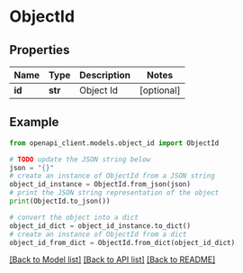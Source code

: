 # ObjectId


## Properties

Name | Type | Description | Notes
------------ | ------------- | ------------- | -------------
**id** | **str** | Object Id | [optional] 

## Example

```python
from openapi_client.models.object_id import ObjectId

# TODO update the JSON string below
json = "{}"
# create an instance of ObjectId from a JSON string
object_id_instance = ObjectId.from_json(json)
# print the JSON string representation of the object
print(ObjectId.to_json())

# convert the object into a dict
object_id_dict = object_id_instance.to_dict()
# create an instance of ObjectId from a dict
object_id_from_dict = ObjectId.from_dict(object_id_dict)
```
[[Back to Model list]](../README.md#documentation-for-models) [[Back to API list]](../README.md#documentation-for-api-endpoints) [[Back to README]](../README.md)


